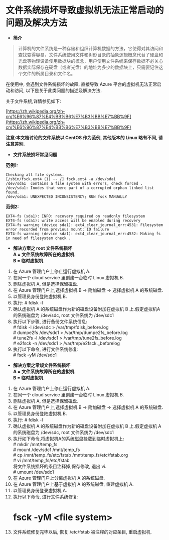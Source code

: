 # 文件系统损坏导致虚拟机无法正常启动的问题及解决方法* **简介**>计算机的文件系统是一种存储和组织计算机数据的方法，它使得对其访问和查找变得容易，文件系统使用文件和树形目录的抽象逻辑概念代替了硬盘和光盘等物理设备使用数据块的概念，用户使用文件系统来保存数据不必关心数据实际保存在硬盘（或者光盘）的地址为多少的数据块上，只需要记住这个文件的所属目录和文件名。
在使用中, 会遇到文件系统损坏的故障, 直接导致 Azure 平台的虚拟机无法正常启动和访问, 以下是关于此类问题的描述及解决方法.关于文件系统,详情参见如下:[https://zh.wikipedia.org/zh-cn/%E6%96%87%E4%BB%B6%E7%B3%BB%E7%BB%9F](https://zh.wikipedia.org/zh-cn/%E6%96%87%E4%BB%B6%E7%B3%BB%E7%BB%9F)**注意:本文档讨论的文件系统以 CentOS 作为范例, 其他版本的 Linux 略有不同, 请注意差别.*** **文件系统损坏常见问题**
**范例1:**	Checking all file systems.  	[/sbin/fsck.ext4 (1) -- /] fsck.ext4 -a /dev/sda1  	/dev/sda1  contains a file system with errors, check forced .   	/dev/sda1: Inodes that were part of a corrupted orphan linked list found.   	/dev/sda1: UNEXPECTED INCONSISTENCY; RUN fsck MANUALLY  **范例2:**	EXT4-fs (sda1): INFO: recovery required on readonly filesystem  	EXT4-fs (sda1): write access will be enabled during recovery  	EXT4-fs warning (device sda1): ext4_clear_journal_err:4531: Filesystem error recorded from previous mount: IO failure  	EXT4-fs warning (device sda1): ext4_clear_journal_err:4532: Making fs in need of filesystem check . * **解决方案之 root 文件系统损坏**  
**A = 文件系统故障所在的虚拟机**  **B = 临时虚拟机** 1. 在 Azure 管理门户上停止运行虚拟机 A. 2. 在同一个 cloud service 里创建一台临时 Linux 虚拟机 B. 3. 删除虚拟机 A, 但是选择保留磁盘. 4. 在 Azure 管理门户上,选择虚拟机 B -> 附加磁盘 -> 选择虚拟机 A 的系统磁盘. 5. 以管理员身份登陆虚拟机 B. 6. 执行: # fdisk -l 7. 确认虚拟机 A 的系统磁盘作为新的磁盘设备附加在虚拟机 B 上.假定虚拟机A的系统磁盘为 /dev/sdc, root 文件系统为 /dev/sdc1 8. 执行以下步骤, 进行备份文件系统信息:  
     	# fdisk -l /dev/sdc > /var/tmp/fdisk_before.log  
     	# dumpe2fs /dev/sdc1 > /var/tmp/dumpe2fs_before.log  
     	# tune2fs -l /dev/sdc1 > /var/tmp/tune2fs_before.log  
     	# e2fsck -n /dev/sdc1 > /var/tmp/e2fsck._beforelog   9. 执行以下命令, 进行文件系统修复:  
 		# fsck -yM /dev/sdc1 * **解决方案之常规文件系统损坏**  **A = 文件系统故障所在的虚拟机**  **B = 临时虚拟机** 1. 在 Azure 管理门户上停止运行虚拟机 A. 2. 在同一个 cloud service 里创建一台临时 Linux 虚拟机 B. 3. 删除虚拟机 A, 但是选择保留磁盘. 4. 在 Azure 管理门户上,选择虚拟机 B -> 附加磁盘 -> 选择虚拟机 A 的系统磁盘. 5. 以管理员身份登陆虚拟机 B. 6. 执行: # fdisk -l 7. 确认虚拟机 A 的系统磁盘作为新的磁盘设备附加在虚拟机 B 上.假定虚拟机 A 的系统磁盘为 /dev/sdc, root 文件系统为 /dev/sdc1 8. 执行如下命令,将虚拟机A的系统磁盘挂载到临时虚拟机上:  
 		# mkdir /mnt/temp_fs   		# mount /dev/sdc1 /mnt/temp_fs   		# cp /mnt/temp_fs/etc/fstab /mnt/temp_fs/etc/fstab.org   		# vi /mnt/temp_fs/etc/fstab   		将文件系统损坏的条目注释掉,保存修改, 退出 vi.   		# umount /dev/sdc1 9. 在 Azure 管理门户上分离虚拟机 A 的系统磁盘. 10. 在 Azure 管理门户上基于虚拟机 A 的系统磁盘, 重建虚拟机 A. 11. 以管理员身份登录虚拟机 A. 12. 执行以下命令, 进行文件系统修复:   	 	# fsck -yM &lt;file system&gt; 13. 文件系统修复完毕以后, 恢复 /etc/fstab 被注释的对应条目, 重启虚拟机.	